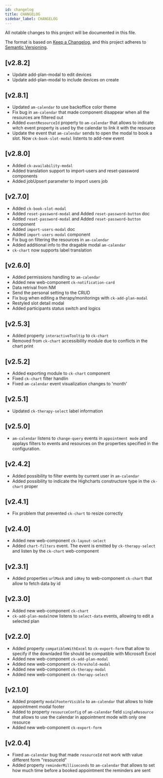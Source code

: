```yaml
---
id: changelog
title: CHANGELOG
sidebar_label: CHANGELOG
---
```


<!--
WARNING: this file was automatically generated by Mia-Platform Doc Aggregator.
DO NOT MODIFY IT BY HAND.
Instead, modify the source file and run the aggregator to regenerate this file.
-->

All notable changes to this project will be documented in this file.

The format is based on [Keep a Changelog](https://keepachangelog.com/en/1.0.0/),
and this project adheres to [Semantic Versioning](https://semver.org/spec/v2.0.0.html).

## [v2.8.2]

- Update add-plan-modal to edit devices
- Update add-plan-modal to include devices on create

## [v2.8.1]

- Updated `am-calendar` to use backoffice color theme
- Fix bug in `am-calendar` that made component disappear when all the resources are filtered out
- Added `eventResourceId` property to `am-calendar` that allows to indicate witch event property is used by the calendar to link it with the resource
- Update the event that `am-calendar` sends to open the modal to book a slot. Now `ck-book-slot-modal` listents to add-new event

## [v2.8.0]

- Added `ck-availability-modal`
- Added translation support to import-users and reset-password components
- Added jobUpsert parameter to import users job

## [v2.7.0]

- Added `ck-book-slot-modal`
- Added `reset-password-modal` and Added `reset-password-button` doc
- Added `reset-password-modal` and Added `reset-password-button` component
- Added `import-users-modal` doc
- Added `import-users-modal` component
- Fix bug on filtering the resources in `am-calendar`
- Added additional info to the dragable modal `am-calendar`
- `ck-chart` now supports label translation

## [v2.6.0]

- Added permissions handling to `am-calendar`
- Added new web-component `ck-notification-card`
- Data retrival from NM
- Send the personal setting to the CRUD 
- Fix bug when editing a therapy/monitorings with `ck-add-plan-modal`  
- Restyled slot detail modal
- Added participants status switch and logics

## [v2.5.3]

- Added property `interactiveTooltip` to `ck-chart`
- Removed from `ck-chart` accessibility module due to conflicts in the chart print 

## [v2.5.2]

- Added exporting module to `ck-chart` component
- Fixed `ck-chart` filter handlin
- Fixed `am-calendar` event visualization changes to 'month'
  
## [v2.5.1]

- Updated `ck-therapy-select` label information
  
## [v2.5.0]

- `am-calendar` listens to `change-query` events in `appointment mode` and applays filters to events and resources on the properties specified in the configuration.

## [v2.4.2]

- Added possibility to filter events by current user in `am-calendar`
- Added possibility to indicate the Highcharts constructore type in the `ck-chart` proper
  
## [v2.4.1]

- Fix problem that prevented `ck-chart` to resize correctly

## [v2.4.0]

- Added new web-component `ck-layout-select`
- Added `chart-filters` event. The event is emitted by `ck-therapy-select` and listen by the `ck-chart` web-component

## [v2.3.1]

- Added properties `urlMask` and `idKey` to web-component `ck-chart` that allow to fetch data by id  
  
## [v2.3.0]

- Added new web-component `ck-chart`
- `ck-add-plan-modal`now listens to `select-data` events, allowing to edit a selected plan
  
## [v2.2.0]

- Added property `compatibleWithExcel` to `ck-export-form` that allow to specify if the downladed file should be compatible with Microsoft Excel
- Added new web-component `ck-add-plan-modal`
- Added new web-component `ck-threshold-modal`
- Added new web-component `ck-therapy-modal`
- Added new web-component `ck-therapy-select`

## [v2.1.0]

- Added property `modalFooterVisible` to `am-calendar` that allows to hide appointment modal footer
- Added to property `resourceConfig` of `am-calendar` field `singleResource` that allows to use the calendar in appointment mode with only one resource
- Added new web-component `ck-export-form`

## [v2.0.4]

- Fixed `am-calendar` bug that made `resourceId` not work with value different form "resourceId"
- Added property `reminderMilliseconds` to `am-calendar` that allows to set how much time before a booked appointment the reminders are sent
